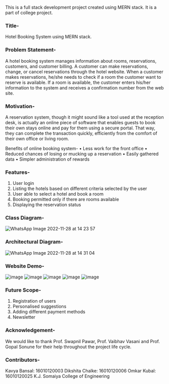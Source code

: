 This is a full stack development project created using MERN stack.
It is a part of college project.

### Title-
Hotel Booking System using MERN stack.

### Problem Statement-
A hotel booking system manages information about rooms, reservations, customers, and customer billing. A customer can make reservations, change, or cancel reservations through the hotel website. When a customer makes reservations, he/she needs to check if a room the customer want to reserve is available. If a room is available, the customer enters his/her information to the system and receives a confirmation number from the web site.

### Motivation-
A reservation system, though it might sound like a tool used at the reception desk, is actually an online piece of software that enables guests to book their own stays online and pay for them using a secure portal.
That way, they can complete the transaction quickly, efficiently from the comfort of their own office or living room.

Benefits of online booking system-
•	Less work for the front office
•	Reduced chances of losing or mucking up a reservation
•	Easily gathered data
•	Simpler administration of rewards

### Features-
1.	User login
2.	Listing the hotels based on different criteria selected by the user
3.	User able to select a hotel and book a room
4.	Booking permitted only if there are rooms available
5.	Displaying the reservation status

### Class Diagram-
![WhatsApp Image 2022-11-28 at 14 23 57](https://user-images.githubusercontent.com/84176722/204239390-8fcb98ab-2294-45ac-9481-09a92987210c.jpg)

### Architectural Diagram-
![WhatsApp Image 2022-11-28 at 14 31 04](https://user-images.githubusercontent.com/84176722/204239582-f036d757-efe2-4cba-83aa-6f24a75855b7.jpg)

### Website Demo-
![image](https://github.com/kavyab06/MERN_HotelBookingApp/assets/84176722/0f6f07d0-fd50-41cd-944d-7e6f283583da)
![image](https://github.com/kavyab06/MERN_HotelBookingApp/assets/84176722/b453cf2d-082b-4290-b060-945fb960471d)
![image](https://github.com/kavyab06/MERN_HotelBookingApp/assets/84176722/7e419785-8a8f-4cf6-b3ab-6dc79f8343f0)
![image](https://github.com/kavyab06/MERN_HotelBookingApp/assets/84176722/f611dbe6-88f4-4810-96e4-c1763ef927ba)
![image](https://github.com/kavyab06/MERN_HotelBookingApp/assets/84176722/2aa63ed4-303a-4e08-85f6-59134d7089db)

### Future Scope-
1.	Registration of users
2.	Personalised suggestions
3.	Adding different payment methods
4.	Newsletter

### Acknowledgement-
We would like to thank Prof. Swapnil Pawar, Prof. Vaibhav Vasani and Prof. Gopal Sonune for their help throughout the project life cycle.

### Contributors-
Kavya Bansal: 16010120003
Dikshita Chalke: 16010120006
Omkar Kubal: 16010120025
K.J. Somaiya College of Engineering
